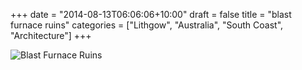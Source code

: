 +++
date = "2014-08-13T06:06:06+10:00"
draft = false
title = "blast furnace ruins"
categories = ["Lithgow", "Australia", "South Coast", "Architecture"]
+++

<img sizes="(max-width: 30em) 100%, (max-width: 50em) 50%,
            calc(33% - 100px)"
     srcset="/thumb/blast-furnace-ruins.jpg 1024w,
             /thumb/blast-furnace-ruins-large.jpg 800w,
             /thumb/blast-furnace-ruins-medium.jpg 640w"
     src="/thumb/blast-furnace-ruins-small.jpg"
     class="caption__media"
     alt="Blast Furnace Ruins"/>

